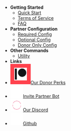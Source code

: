 <!-- docs/_sidebar.md -->

- **Getting Started**
    - [Quick Start](/quickstart)
    - [Terms of Service](/tos)
    - [FAQ](/faq)
- **Partner Configuration**
    - [Required Config](/required-config)
    - [Optional Config](/optional-config)
    - [Donor Only Config](/donor-config)
- **Other Commands**
    - [Utility](/utility-commands)
- **Links**
- [<img src="./_media/icons/Digital-Patreon-Logo_Black.png" width="40" style="padding:12px;background-color:#FF424D">Our Donor Perks](https://www.patreon.com/cessumdevelopment?fan_landing=true)
- [<img src="./_media/pb/pb_icon_light.png" width="40">Invite Partner Bot](https://discord.com/api/oauth2/authorize?client_id=398601531525562369&permissions=536964113&scope=bot%20applications.commands)
- [<img src="./_media/pb/cdh_icon_light.png" width="40">Our Discord](https://discord.gg/ReAYqQN)
- [<img src="./_media/icons/GitHub-Mark-Light-32px.png" width="40">Github](https://github.com/Soyvolon/CloudNineBot)